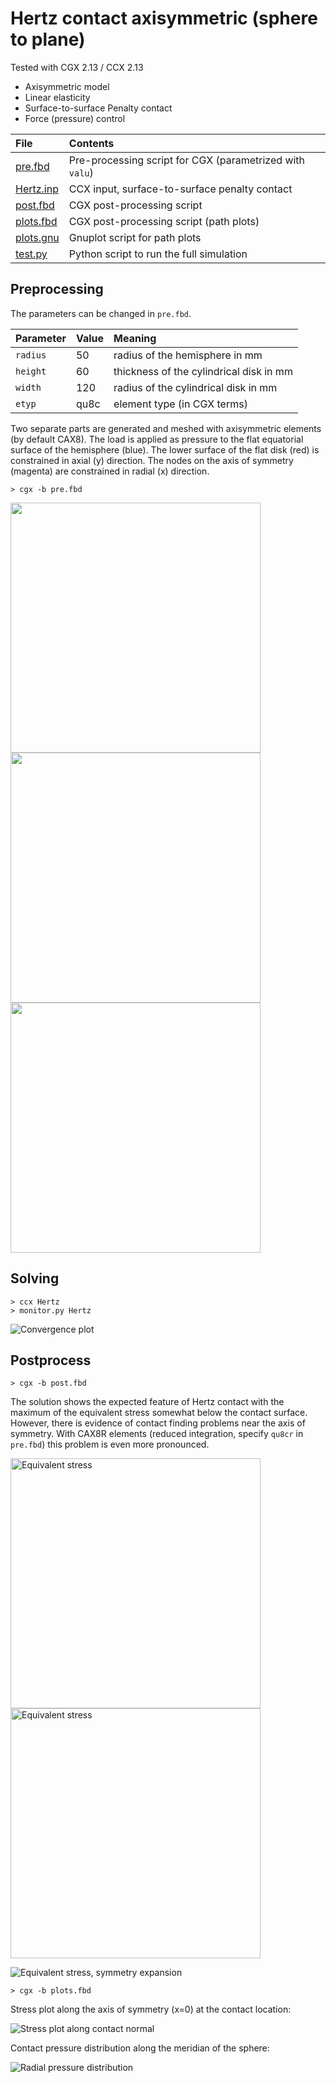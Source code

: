# Hertz contact axisymmetric (sphere to plane)
Tested with CGX 2.13 / CCX 2.13

+ Axisymmetric model
+ Linear elasticity
+ Surface-to-surface Penalty contact
+ Force (pressure) control

File                   | Contents                                      
:-------------         | :-------------                               
[pre.fbd](pre.fbd)     | Pre-processing script for CGX  (parametrized with `valu`)               
[Hertz.inp](Hertz.inp) | CCX input, surface-to-surface penalty contact
[post.fbd](post.fbd)   | CGX post-processing script                    
[plots.fbd](plots.fbd) | CGX post-processing script (path plots)       
[plots.gnu](plots.gnu) | Gnuplot script for path plots                 
[test.py](test.py)     | Python script to run the full simulation

## Preprocessing

The parameters can be changed in `pre.fbd`.

| Parameter | Value | Meaning |
| :------------- |  :------------- | :------------- |
| `radius` | 50 | radius of the hemisphere in mm |
| `height` | 60 | thickness of the cylindrical disk in mm |
| `width` | 120 | radius of the cylindrical disk in mm |
| `etyp` | qu8c | element type (in CGX terms) |

Two separate parts are generated and meshed with axisymmetric elements (by default CAX8).
The load is applied as pressure to the flat equatorial surface of the hemisphere (blue).
The lower surface of the flat disk (red) is constrained in axial (y) direction.
The nodes on the axis of symmetry (magenta) are constrained in radial (x) direction.
```
> cgx -b pre.fbd
```
<img src="parts.png" width="400"><img src="parts-zoom.png" width="400">
<img src="lines.png" width="400">


## Solving
```
> ccx Hertz
> monitor.py Hertz
```
<img src="Hertz.png" title="Convergence plot">

## Postprocess

```
> cgx -b post.fbd
```
The solution shows the expected feature of Hertz contact with the maximum of the equivalent stress somewhat below the contact surface. However, there is evidence of contact finding problems near the axis of symmetry. With CAX8R elements (reduced integration, specify `qu8cr` in `pre.fbd`) this problem is even more pronounced.

<img src="SE.png" width="400" title="Equivalent stress"><img src="SE_zoom.png" title="Equivalent stress" width="400">

<img src="SE-3D.png" title="Equivalent stress, symmetry expansion" >

```
> cgx -b plots.fbd
```
Stress plot along the axis of symmetry (x=0) at the contact location:

<img src="stress.png" title="Stress plot along contact normal">

Contact pressure distribution along the meridian of the sphere:

<img src="pres.png" title="Radial pressure distribution" >




```
